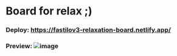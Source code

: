 # Board for relax ;)
### Deploy: https://fastilov3-relaxation-board.netlify.app/
### Preview: ![image](https://user-images.githubusercontent.com/50419270/139916007-42b9660c-6a88-4bb4-82d5-3d36238822f9.png)
